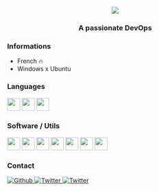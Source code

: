 
<p align="center">
  <img src="https://readme-typing-svg.herokuapp.com?color=%238AA6F7&size=30&lines=Hello%2C+I'm+Swiique;Stupid+French+Devops)">
</p>
<h3 align="center">A passionate DevOps</h3>

### Informations

- French 🔥
- Windows x Ubuntu





### Languages
  <p align="left"> 
<img height="30" src="https://img.shields.io/badge/Java-ED8B00?style=for-the-badge&logo=java&logoColor=white">
  <img height="30" src="https://img.shields.io/badge/Typescript-007ACC?style=for-the-badge&logo=typescript&logoColor=white">
  <img height="30" src="https://img.shields.io/badge/C++-007ACC?style=for-the-badge&logo=c++&logoColor=white">
  
  ### Software / Utils

  <p align="left"> 
    <img height="30" src="https://img.shields.io/badge/Mysql-D8C914?style=for-the-badge&logoColor=white"><img height="30">
    <img height="30" src="https://img.shields.io/badge/Redis-D61D1D?style=for-the-badge&logoColor=white"><img height="30">
    <img height="30" src="https://img.shields.io/badge/MongoDB-147E0D?style=for-the-badge&logoColor=white"><img height="30">
  <img height="30" src="https://img.shields.io/badge/Node.js-339933?style=for-the-badge&logo=nodedotjs&logoColor=white">
    <img height="30" src="https://img.shields.io/badge/Intellij-CE3ED5?style=for-the-badge&logoColor=white"><img height="30">
  <img height="30" src="https://img.shields.io/badge/Webstorm-9723D5?style=for-the-badge&logoColor=white"><img height="30">
  <img height="30" src="https://img.shields.io/badge/VSC-2369D5?style=for-the-badge&logoColor=white"><img height="30">


### Contact
<p>
  <a href="https://github.com/Swiizouille" target="_blank">
    <img alt="Github" src="https://img.shields.io/badge/GitHub-%2312100E.svg?&style=for-the-badge&logo=Github&logoColor=white" />
  </a> 
  <a href="https://twitter.com/SwiiqueOff" target="_blank">
    <img alt="Twitter" src="https://img.shields.io/badge/twitter-%231DA1F2.svg?&style=for-the-badge&logo=twitter&logoColor=white" />
  </a> 
    <a href="https://discord.bio/Swiik" target="_blank">
    <img alt="Twitter" src="https://img.shields.io/badge/Discord-738ADB?style=for-the-badge" />
  </a> 
</p>



